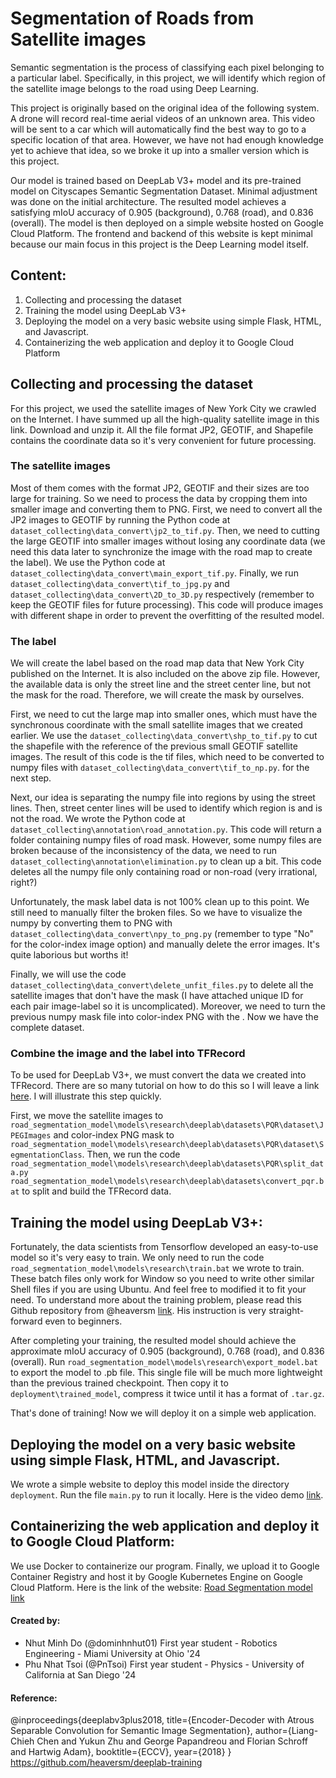 # Segmentation of Roads from Satellite images

Semantic segmentation is the process of classifying each pixel belonging to a particular label. Specifically, in this project, we will identify which region of the satellite image belongs to the road using Deep Learning. 

This project is originally based on the original idea of the following system. A drone will record real-time aerial videos of an unknown area. This video will be sent to a car which will automatically find the best way to go to a specific location of that area. However, we have not had enough knowledge yet to achieve that idea, so we broke it up into a smaller version which is this project. 

Our model is trained based on DeepLab V3+ model and its pre-trained model on Cityscapes Semantic Segmentation Dataset. Minimal adjustment was done on the initial architecture. The resulted model achieves a satisfying mIoU accuracy of 0.905 (background), 0.768 (road), and 0.836 (overall).
The model is then deployed on a simple website hosted on Google Cloud Platform. The frontend and backend of this website is kept minimal because our main focus in this project is the Deep Learning model itself.

## Content:
1. Collecting and processing the dataset
2. Training the model using DeepLab V3+
3. Deploying the model on a very basic website using simple Flask, HTML, and Javascript.
4. Containerizing the web application and deploy it to Google Cloud Platform
## Collecting and processing the dataset

For this project, we used the satellite images of New York City we crawled on the Internet. I have summed up all the high-quality satellite image in this link. Download and unzip it. All the file format JP2, GEOTIF, and Shapefile contains the coordinate data so it's very convenient for future processing.

### The satellite images
Most of them comes with the format JP2, GEOTIF and their sizes are too large for training. So we need to process the data by cropping them into smaller image and converting them to PNG. First, we need to convert all the JP2 images to GEOTIF by running the Python code at `dataset_collecting\data_convert\jp2_to_tif.py`. 
Then, we need to cutting the large GEOTIF into smaller images without losing any coordinate data (we need this data later to synchronize the image with the road map to create the label). We use the Python code at `dataset_collecting\data_convert\main_export_tif.py`. Finally, we run `dataset_collecting\data_convert\tif_to_jpg.py` and `dataset_collecting\data_convert\2D_to_3D.py` respectively (remember to keep the GEOTIF files for future processing). This code will produce images with different shape in order to prevent the overfitting of the resulted model.

### The label
We will create the label based on the road map data that New York City published on the Internet. It is also included on the above zip file. However, the available data is only the street line and the street center line, but not the mask for the road. Therefore, we will create the mask by ourselves.

First, we need to cut the large map into smaller ones, which must have the synchronous coordinate with the small satellite images that we created earlier. We use the `dataset_collecting\data_convert\shp_to_tif.py` to cut the shapefile with the reference of the previous small GEOTIF satellite images. The result of this code is the tif files, which need to be converted to numpy files with `dataset_collecting\data_convert\tif_to_np.py`. for the next step. 

Next, our idea is separating the numpy file into regions by using the street lines. Then, street center lines will be used to identify which region is and is not the road. We wrote the Python code at `dataset_collecting\annotation\road_annotation.py`. This code will return a folder containing numpy files of road mask. However, some numpy files are broken because of the inconsistency of the data, we need to run `dataset_collecting\annotation\elimination.py` to clean up a bit. This code deletes all the numpy file only containing road or non-road (very irrational, right?)

Unfortunately, the mask label data is not 100% clean up to this point. We still need to manually filter the broken files. So we have to visualize the numpy by converting them to PNG with `dataset_collecting\data_convert\npy_to_png.py` (remember to type "No" for the color-index image option) and manually delete the error images. It's quite laborious but worths it!

Finally, we will use the code `dataset_collecting\data_convert\delete_unfit_files.py` to delete all the satellite images that don't have the mask (I have attached unique ID for each pair image-label so it is uncomplicated). Moreover, we need to turn the previous numpy mask file into color-index PNG with the . Now we have the complete dataset.

### Combine the image and the label into TFRecord
To be used for DeepLab V3+, we must convert the data we created into TFRecord. There are so many tutorial on how to do this so I will leave a link [here](https://medium.com/free-code-camp/how-to-use-deeplab-in-tensorflow-for-object-segmentation-using-deep-learning-a5777290ab6b). I will illustrate this step quickly. 

First, we move the satellite images to `road_segmentation_model\models\research\deeplab\datasets\PQR\dataset\JPEGImages` and color-index PNG mask to `road_segmentation_model\models\research\deeplab\datasets\PQR\dataset\SegmentationClass`. Then, we run the code `road_segmentation_model\models\research\deeplab\datasets\PQR\split_data.py` `road_segmentation_model\models\research\deeplab\datasets\convert_pqr.bat` to split and build the TFRecord data.

## Training the model using DeepLab V3+:

Fortunately, the data scientists from Tensorflow developed an easy-to-use model so it's very easy to train. We only need to run the code `road_segmentation_model\models\research\train.bat` we wrote to train. These batch files only work for Window so you need to write other similar Shell files if you are using Ubuntu. And feel free to modified it to fit your need. To understand more about the training problem, please read this Github repository from @heaversm [link](https://github.com/heaversm/deeplab-training). His instruction is very straight-forward even to beginners.

After completing your training, the resulted model should achieve the approximate mIoU accuracy of 0.905 (background), 0.768 (road), and 0.836 (overall).
Run `road_segmentation_model\models\research\export_model.bat` to export the model to .pb file. This single file will be much more lightweight than the previous trained checkpoint. Then copy it to `deployment\trained_model`, compress it twice until it has a format of `.tar.gz`.

That's done of training! Now we will deploy it on a simple web application.

## Deploying the model on a very basic website using simple Flask, HTML, and Javascript.

We wrote a simple website to deploy this model inside the directory `deployment`. Run the file `main.py` to run it locally. Here is the video demo [link](https://drive.google.com/file/d/1RnO8cb1LGYnjKvDVU5Li9jDJAE1F0lJP/view?usp=sharing).

## Containerizing the web application and deploy it to Google Cloud Platform:

We use Docker to containerize our program. Finally, we upload it to Google Container Registry and host it by Google Kubernetes Engine on Google Cloud Platform. Here is the link of the website: [Road Segmentation model link](http://34.101.141.154:5000/)

#### Created by: 

- Nhut Minh Do (@dominhnhut01)
First year student - Robotics Engineering - Miami University at Ohio '24
- Phu Nhat Tsoi (@PnTsoi)
First year student - Physics - University of California at San Diego '24

#### Reference:
@inproceedings{deeplabv3plus2018,
title={Encoder-Decoder with Atrous Separable Convolution for Semantic Image Segmentation},
author={Liang-Chieh Chen and Yukun Zhu and George Papandreou and Florian Schroff and Hartwig Adam},
booktitle={ECCV},
year={2018}
}
https://github.com/heaversm/deeplab-training


